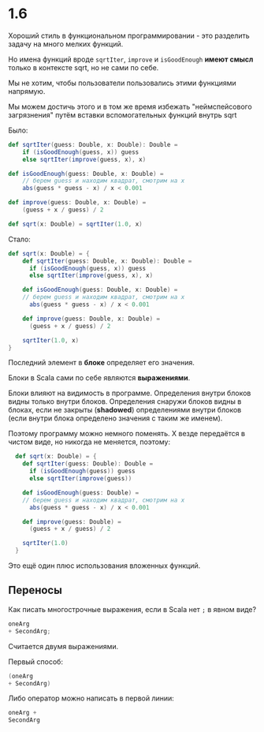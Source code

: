 # 1.6

Хороший стиль в функциональном программировании - это разделить задачу на много мелких функций. 

Но имена функций вроде `sqrtIter`, `improve` и `isGoodEnough` **имеют смысл** только в контексте sqrt, но не сами по себе. 

Мы не хотим, чтобы пользователи пользовались этими функциями напрямую.

Мы можем достичь этого и в том же время избежать "неймспейсового загрязнения" путём вставки вспомогательных функций внутрь sqrt

Было:

```scala
def sqrtIter(guess: Double, x: Double): Double =
    if (isGoodEnough(guess, x)) guess
    else sqrtIter(improve(guess, x), x)

def isGoodEnough(guess: Double, x: Double) =
	// берем guess и находим квадрат, смотрим на x
	abs(guess * guess - x) / x < 0.001

def improve(guess: Double, x: Double) =
	(guess + x / guess) / 2

def sqrt(x: Double) = sqrtIter(1.0, x)


```

Стало:

```scala
def sqrt(x: Double) = {
    def sqrtIter(guess: Double, x: Double): Double =
      if (isGoodEnough(guess, x)) guess
      else sqrtIter(improve(guess, x), x)

    def isGoodEnough(guess: Double, x: Double) =
    // берем guess и находим квадрат, смотрим на x
      abs(guess * guess - x) / x < 0.001

    def improve(guess: Double, x: Double) =
      (guess + x / guess) / 2

    sqrtIter(1.0, x)
}

```

Последний элемент в **блоке** определяет его значения.

Блоки в Scala сами по себе являются **выражениями**.

Блоки влияют на видимость в программе. Определения внутри блоков видны только внутри блоков. Определения снаружи блоков видны в блоках, если не закрыты (**shadowed**) определениями внутри блоков (если внутри блока определено значения с таким же именем).

Поэтому программу можно немного поменять. X везде передаётся в чистом виде, но никогда не меняется, поэтому:

```scala
  def sqrt(x: Double) = {
    def sqrtIter(guess: Double): Double =
      if (isGoodEnough(guess)) guess
      else sqrtIter(improve(guess))

    def isGoodEnough(guess: Double) =
    // берем guess и находим квадрат, смотрим на x
      abs(guess * guess - x) / x < 0.001

    def improve(guess: Double) =
      (guess + x / guess) / 2

    sqrtIter(1.0)
  }
```

Это ещё один плюс использования вложенных функций.



## Переносы

Как писать многострочные выражения, если в Scala нет `;` в явном виде?

```scala
oneArg
+ SecondArg;

```

Считается двумя выражениями.


Первый способ:

```scala
(oneArg
+ SecondArg)

```

Либо оператор можно написать в первой линии:

```scala
oneArg +
SecondArg
```












